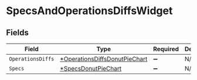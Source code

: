 # SpecsAndOperationsDiffsWidget


## Fields

| Field                                                                                | Type                                                                                 | Required                                                                             | Description                                                                          |
| ------------------------------------------------------------------------------------ | ------------------------------------------------------------------------------------ | ------------------------------------------------------------------------------------ | ------------------------------------------------------------------------------------ |
| `OperationsDiffs`                                                                    | [*OperationsDiffsDonutPieChart](../../models/shared/operationsdiffsdonutpiechart.md) | :heavy_minus_sign:                                                                   | N/A                                                                                  |
| `Specs`                                                                              | [*SpecsDonutPieChart](../../models/shared/specsdonutpiechart.md)                     | :heavy_minus_sign:                                                                   | N/A                                                                                  |